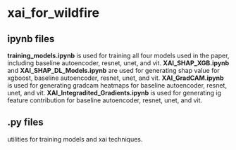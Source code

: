 # xai_for_wildfire
## ipynb files
**training_models.ipynb** is used for training all four models used in the paper, including baseline autoencoder, resnet, unet, and vit.
**XAI_SHAP_XGB.ipynb** and **XAI_SHAP_DL_Models.ipynb** are used for generating shap value for xgboost, baseline autoencoder, resnet, unet, and vit.
**XAI_GradCAM.ipynb** is used for generating gradcam heatmaps for baseline autoencoder, resnet, unet, and vit.
**XAI_Integradited_Gradients.ipynb** is used for generating ig feature contribution for baseline autoencoder, resnet, unet, and vit.

## .py files
utilities for training models and xai techniques.
